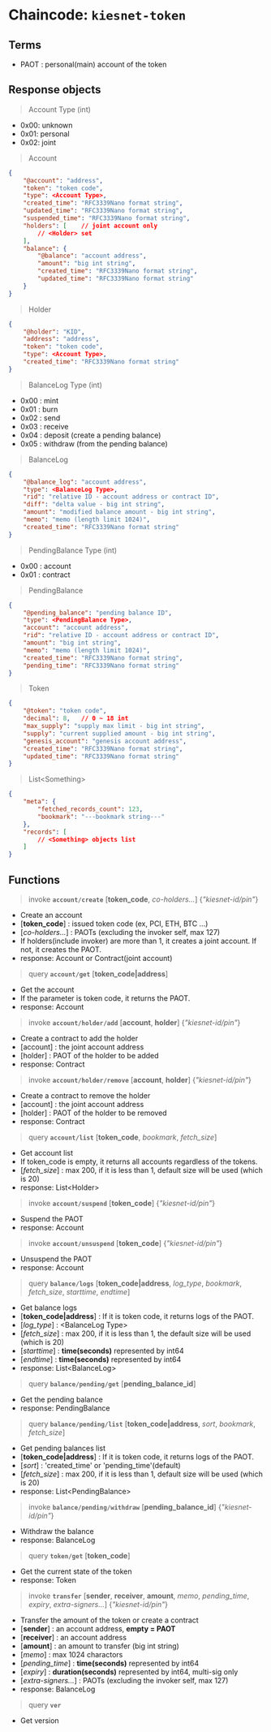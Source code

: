 
# Chaincode: `kiesnet-token`

## Terms

- PAOT : personal(main) account of the token

## Response objects

> Account Type (int)
- 0x00: unknown
- 0x01: personal
- 0x02: joint

> Account
```json
{
    "@account": "address",
    "token": "token code",
    "type": <Account Type>,
    "created_time": "RFC3339Nano format string",
    "updated_time": "RFC3339Nano format string",
    "suspended_time": "RFC3339Nano format string",
    "holders": [    // joint account only
        // <Holder> set
    ],
    "balance": {
        "@balance": "account address",
        "amount": "big int string",
        "created_time": "RFC3339Nano format string",
        "updated_time": "RFC3339Nano format string"
    }
}
```

> Holder
```json
{
    "@holder": "KID",
    "address": "address",
    "token": "token code",
    "type": <Account Type>,
    "created_time": "RFC3339Nano format string"
}
```

> BalanceLog Type (int)
- 0x00 : mint
- 0x01 : burn
- 0x02 : send
- 0x03 : receive
- 0x04 : deposit (create a pending balance)
- 0x05 : withdraw (from the pending balance)

> BalanceLog
```json
{
    "@balance_log": "account address",
    "type": <BalanceLog Type>,
    "rid": "relative ID - account address or contract ID",
    "diff": "delta value - big int string",
    "amount": "modified balance amount - big int string",
    "memo": "memo (length limit 1024)",
    "created_time": "RFC3339Nano format string"
}
```

> PendingBalance Type (int)
- 0x00 : account
- 0x01 : contract

> PendingBalance
```json
{
    "@pending_balance": "pending balance ID",
    "type": <PendingBalance Type>,
    "account": "account address",
    "rid": "relative ID - account address or contract ID",
    "amount": "big int string",
    "memo": "memo (length limit 1024)",
    "created_time": "RFC3339Nano format string",
    "pending_time": "RFC3339Nano format string"
}
```

> Token
```json
{
    "@token": "token code",
    "decimal": 8,   // 0 ~ 18 int
    "max_supply": "supply max limit - big int string",
    "supply": "current supplied amount - big int string",
    "genesis_account": "genesis account address",
    "created_time": "RFC3339Nano format string",
    "updated_time": "RFC3339Nano format string"
}
```

> List\<Something>
```json
{
    "meta": {
        "fetched_records_count": 123,
        "bookmark": "---bookmark string---"
    },
    "records": [
        // <Something> objects list
    ]
}
```

## Functions

> invoke __`account/create`__ [__token_code__, _co-holders..._] {_"kiesnet-id/pin"_}
- Create an account
- [__token_code__] : issued token code (ex, PCI, ETH, BTC ...)
- [_co-holders..._] : PAOTs (excluding the invoker self, max 127)
- If holders(include invoker) are more than 1, it creates a joint account. If not, it creates the PAOT.
- response: Account or Contract(joint account)

> query __`account/get`__ [__token_code|address__]
- Get the account
- If the parameter is token code, it returns the PAOT.
- response: Account

> invoke __`account/holder/add`__ [__account__, __holder__] {_"kiesnet-id/pin"_}
- Create a contract to add the holder
- [account] : the joint account address
- [holder] : PAOT of the holder to be added
- response: Contract

> invoke __`account/holder/remove`__ [__account__, __holder__] {_"kiesnet-id/pin"_}
- Create a contract to remove the holder
- [account] : the joint account address
- [holder] : PAOT of the holder to be removed
- response: Contract

> query __`account/list`__ [__token_code__, _bookmark_, _fetch_size_]
- Get account list
- If token_code is empty, it returns all accounts regardless of the tokens.
- [_fetch_size_] : max 200, if it is less than 1, default size will be used (which is 20)
- response: List\<Holder>

> invoke __`account/suspend`__ [__token_code__] {_"kiesnet-id/pin"_}
- Suspend the PAOT
- response: Account

> invoke __`account/unsuspend`__ [__token_code__] {_"kiesnet-id/pin"_}
- Unsuspend the PAOT
- response: Account

> query __`balance/logs`__ [__token_code|address__, _log_type_, _bookmark_, _fetch_size_, _starttime_, _endtime_]
- Get balance logs
- [__token_code|address__] : If it is token code, it returns logs of the PAOT.
- [_log_type_] : \<BalanceLog Type>
- [_fetch_size_] : max 200, if it is less than 1, the default size will be used (which is 20)
- [_starttime_] : __time(seconds)__ represented by int64
- [_endtime_] : __time(seconds)__ represented by int64
- response: List\<BalanceLog>

> query __`balance/pending/get`__ [__pending_balance_id__]
- Get the pending balance
- response: PendingBalance

> query __`balance/pending/list`__ [__token_code|address__, _sort_, _bookmark_, _fetch_size_]
- Get pending balances list
- [__token_code|address__] : If it is token code, it returns logs of the PAOT.
- [_sort_] : 'created_time' or 'pending_time'(default)
- [_fetch_size_] : max 200, if it is less than 1, default size will be used (which is 20)
- response: List\<PendingBalance>

> invoke __`balance/pending/withdraw`__ [__pending_balance_id__] {_"kiesnet-id/pin"_}
- Withdraw the balance
- response: BalanceLog

> query __`token/get`__ [__token_code__]
- Get the current state of the token
- response: Token

> invoke __`transfer`__ [__sender__, __receiver__, __amount__, _memo_, _pending_time_, _expiry_, _extra-signers..._] {_"kiesnet-id/pin"_}
- Transfer the amount of the token or create a contract
- [__sender__] : an account address, __empty = PAOT__
- [__receiver__] : an account address
- [__amount__] : an amount to transfer (big int string)
- [_memo_] : max 1024 charactors
- [_pending_time_] : __time(seconds)__ represented by int64
- [_expiry_] : __duration(seconds)__ represented by int64, multi-sig only
- [_extra-signers..._] : PAOTs (excluding the invoker self, max 127)
- response: BalanceLog

> query __`ver`__
- Get version
